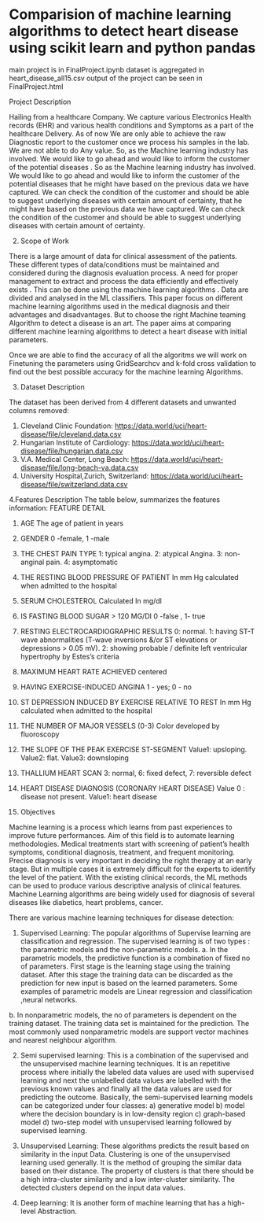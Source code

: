# Comparision of machine learning algorithms to detect heart disease using scikit learn and python pandas

main project is in FinalProject.ipynb
dataset is aggregated in heart_disease_all15.csv
output of the project can be seen in FinalProject.html



Project Description

Hailing from a healthcare Company. We capture various Electronics Health records (EHR) and various health conditions and Symptoms as a part of the healthcare Delivery. As of now We are only able to achieve the raw Diagnostic report to the customer once we process his samples in the lab. We are not able to do Any value. So, as the Machine learning industry has involved. We would like to go ahead and would like to inform the customer of the potential diseases . So as the Machine learning industry has involved. We would like to go ahead and would like to inform the customer of the potential diseases that he might have based on the previous data we have captured. We can check the condition of the customer and should be able to suggest underlying diseases with certain amount of certainty, that he might have based on the previous data we have captured. We can check the condition of the customer and should be able to suggest underlying diseases with certain amount of certainty.

2.	Scope of Work

There is a large amount of data for clinical assessment of the patients. These different types of data/conditions must be maintained and considered during the diagnosis evaluation process. A need for proper management to extract and process the data efficiently and effectively exists . This can be done using the machine learning algorithms .
Data are divided and analysed in the ML classifiers. This paper focus on different machine learning algorithms used in the medical diagnosis and their advantages and disadvantages. But to choose the right Machine teaming Algorithm to detect a disease is an art. The paper aims at comparing different machine learning algorithms to detect a heart disease with initial parameters. 

Once we are able to find the accuracy of all the algoritms we will work on Finetuning the parameters using GridSearchcv and k-fold cross validation to find out the best possible accuracy for the machine learning Algorithms.

3.	Dataset Description

The dataset has been derived from 4 different datasets and unwanted columns removed: 
1.	Cleveland Clinic Foundation: https://data.world/uci/heart-disease/file/cleveland.data.csv
2.	Hungarian Institute of Cardiology: https://data.world/uci/heart-disease/file/hungarian.data.csv
3.	V.A. Medical Center, Long Beach: https://data.world/uci/heart-disease/file/long-beach-va.data.csv
4.	University Hospital,Zurich, Switzerland: https://data.world/uci/heart-disease/file/switzerland.data.csv

4.Features Description
The table below, summarizes the features information:
FEATURE	DETAIL
1.	AGE	The age of patient in years
2.	GENDER	0 -female, 1 -male
3.	THE CHEST PAIN TYPE	1: typical angina. 2: atypical Angina.  3: non-anginal pain. 4: asymptomatic
4.	THE RESTING BLOOD PRESSURE OF PATIENT	In mm Hg calculated when admitted to the hospital
5.	SERUM CHOLESTEROL	Calculated In mg/dI
6.	IS FASTING BLOOD SUGAR > 120 MG/DI	0 -false , 1- true
7.	RESTING ELECTROCARDIOGRAPHIC RESULTS	0: normal. 1: having ST-T wave abnormalities (T-wave inversions &/or ST elevations or depressions > 0.05 mV).  2: showing probable / definite left ventricular hypertrophy by Estes’s criteria
8.	MAXIMUM HEART RATE ACHIEVED	centered
9.	HAVING EXERCISE-INDUCED ANGINA	1 - yes; 0 - no
10.	ST DEPRESSION INDUCED BY EXERCISE RELATIVE TO REST	In mm Hg calculated when admitted to the hospital
11.	THE NUMBER OF MAJOR VESSELS	(0-3) Color developed by fluoroscopy
12.	THE SLOPE OF THE PEAK EXERCISE ST-SEGMENT	Value1: upsloping. Value2: flat. Value3: downsloping
13.	THALLIUM HEART SCAN	3: normal,  6: fixed defect,  7: reversible defect
14.	HEART DISEASE DIAGNOSIS (CORONARY HEART DISEASE)	Value 0 : disease not present. Value1: heart disease


4.	Objectives

Machine learning is a process which learns from past experiences to improve future performances. Aim of this field is to automate learning methodologies. Medical treatments start with screening of patient’s health symptoms, conditional diagnosis, treatment, and frequent monitoring. Precise diagnosis is very important in deciding the right therapy at an early stage. But in multiple cases it is extremely difficult for the experts to identify the level of the patient. With the existing clinical records, the ML methods can be used to produce various descriptive analysis of clinical features. Machine Learning algorithms are being widely used for diagnosis of several diseases like diabetics, heart problems, cancer.

There are various machine learning techniques for disease detection:

1. Supervised Learning: The popular algorithms of Supervise learning are classification and regression. The supervised learning is of two types : the parametric models and the non-parametric models.
a. In the parametric models, the predictive function is a combination of fixed no of parameters. First stage is the learning stage using the training dataset. After this stage the training data can be discarded as the prediction for new input is based on the learned parameters. Some examples of parametric models are Linear regression and classification ,neural networks.

b. In nonparametric models, the no of parameters is dependent on the training dataset. The training data set is maintained for the prediction. The most commonly used nonparametric models are support vector machines and nearest neighbour algorithm.

2. Semi supervised learning: This is a combination of the supervised and the unsupervised machine learning techniques. It is an repetitive process where initially the labeled data values are used with supervised learning and next the unlabelled data values are labelled with the previous known values and finally all the data values are used for predicting the outcome. Basically, the semi-supervised learning models can be categorized under four classes: a) generative model b) model where the decision boundary is in low-density region c) graph-based model d) two-step model with unsupervised learning followed by supervised learning.

3. Unsupervised Learning: These algorithms predicts the result based on  similarity in the input Data. Clustering is one of the unsupervised learning used generally. It is the method of grouping the similar data based on their distance. The property of clusters is that there should be a high intra-cluster similarity and a low inter-cluster similarity. The detected clusters depend on the input data values.

4. Deep learning: It is another form of machine learning that has a high-level Abstraction.

